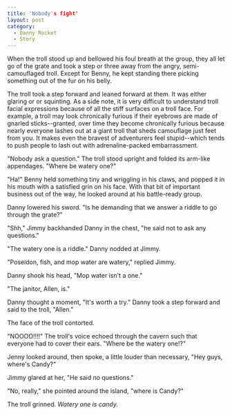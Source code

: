 ```yaml
---
title: 'Nobody's fight'
layout: post
category:
  - Danny Rocket
  - Story
---
```

When the troll stood up and bellowed his foul breath at the group, they all let go of the grate and took a step or three away from the angry, semi-camouflaged troll. Except for Benny, he kept standing there picking something out of the fur on his belly.

The troll took a step forward and leaned forward at them. It was either glaring or or squinting. As a side note, it is very difficult to understand troll facial expressions because of all the stiff surfaces on a troll face. For example, a troll may look chronically furious if their eyebrows are made of gnarled sticks--granted, over time they become chronically furious because nearly everyone lashes out at a giant troll that sheds camouflage just feet from you. It makes even the bravest of adventurers feel stupid--which tends to push people to lash out with adrenaline-packed embarrassment.

"Nobody ask a question." The troll stood upright and folded its arm-like appendages. "Where be watery one?"

"Ha!" Benny held something tiny and wriggling in his claws, and popped it in his mouth with a satisfied grin on his face. With that bit of important business out of the way, he looked around at his battle-ready group.

Danny lowered his sword. "Is he demanding that we answer a riddle to go through the grate?"

"Shh," Jimmy backhanded Danny in the chest, "he said not to ask any questions."

"The watery one is a riddle." Danny nodded at Jimmy.

"Poseidon, fish, and mop water are watery," replied Jimmy.

Danny shook his head, "Mop water isn't a one."

"The janitor, Allen, is."

Danny thought a moment, "It's worth a try." Danny took a step forward and said to the troll, "Allen."

The face of the troll contorted.

"NOOOO!!!!" The troll's voice echoed through the cavern such that everyone had to cover their ears. "Where be the watery one!?"

Jenny looked around, then spoke, a little louder than necessary, "Hey guys, where's Candy?"

Jimmy glared at her, "He said no questions."

"No, really," she pointed around the island, "where is Candy?"

The troll grinned. _Watery one is candy._